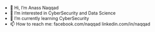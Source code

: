- 👋 Hi, I’m Anass Naqqad
- 👀 I’m interested in CyberSecurity and Data Science
- 🌱 I’m currently learning CyberSecurity
- 📫 How to reach me: facebook.com/naqqad linkedin.com/in/naqqad

<!---
Anatechi/Anatechi is a ✨ special ✨ repository because its `README.md` (this file) appears on your GitHub profile.
You can click the Preview link to take a look at your changes.
--->
